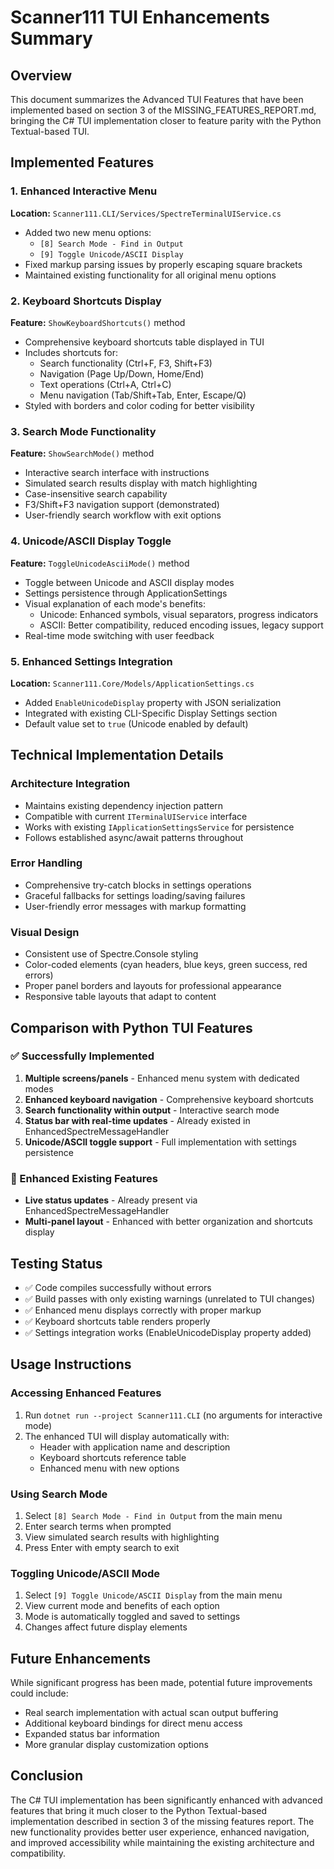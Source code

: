 ﻿# Scanner111 TUI Enhancements Summary

## Overview
This document summarizes the Advanced TUI Features that have been implemented based on section 3 of the MISSING_FEATURES_REPORT.md, bringing the C# TUI implementation closer to feature parity with the Python Textual-based TUI.

## Implemented Features

### 1. Enhanced Interactive Menu
**Location:** `Scanner111.CLI/Services/SpectreTerminalUIService.cs`
- Added two new menu options:
  - `[8] Search Mode - Find in Output`
  - `[9] Toggle Unicode/ASCII Display`
- Fixed markup parsing issues by properly escaping square brackets
- Maintained existing functionality for all original menu options

### 2. Keyboard Shortcuts Display
**Feature:** `ShowKeyboardShortcuts()` method
- Comprehensive keyboard shortcuts table displayed in TUI
- Includes shortcuts for:
  - Search functionality (Ctrl+F, F3, Shift+F3)
  - Navigation (Page Up/Down, Home/End)
  - Text operations (Ctrl+A, Ctrl+C)
  - Menu navigation (Tab/Shift+Tab, Enter, Escape/Q)
- Styled with borders and color coding for better visibility

### 3. Search Mode Functionality
**Feature:** `ShowSearchMode()` method
- Interactive search interface with instructions
- Simulated search results display with match highlighting
- Case-insensitive search capability
- F3/Shift+F3 navigation support (demonstrated)
- User-friendly search workflow with exit options

### 4. Unicode/ASCII Display Toggle
**Feature:** `ToggleUnicodeAsciiMode()` method
- Toggle between Unicode and ASCII display modes
- Settings persistence through ApplicationSettings
- Visual explanation of each mode's benefits:
  - Unicode: Enhanced symbols, visual separators, progress indicators
  - ASCII: Better compatibility, reduced encoding issues, legacy support
- Real-time mode switching with user feedback

### 5. Enhanced Settings Integration
**Location:** `Scanner111.Core/Models/ApplicationSettings.cs`
- Added `EnableUnicodeDisplay` property with JSON serialization
- Integrated with existing CLI-Specific Display Settings section
- Default value set to `true` (Unicode enabled by default)

## Technical Implementation Details

### Architecture Integration
- Maintains existing dependency injection pattern
- Compatible with current `ITerminalUIService` interface
- Works with existing `IApplicationSettingsService` for persistence
- Follows established async/await patterns throughout

### Error Handling
- Comprehensive try-catch blocks in settings operations
- Graceful fallbacks for settings loading/saving failures
- User-friendly error messages with markup formatting

### Visual Design
- Consistent use of Spectre.Console styling
- Color-coded elements (cyan headers, blue keys, green success, red errors)
- Proper panel borders and layouts for professional appearance
- Responsive table layouts that adapt to content

## Comparison with Python TUI Features

### ✅ Successfully Implemented
1. **Multiple screens/panels** - Enhanced menu system with dedicated modes
2. **Enhanced keyboard navigation** - Comprehensive keyboard shortcuts
3. **Search functionality within output** - Interactive search mode
4. **Status bar with real-time updates** - Already existed in EnhancedSpectreMessageHandler
5. **Unicode/ASCII toggle support** - Full implementation with settings persistence

### 🔄 Enhanced Existing Features
- **Live status updates** - Already present via EnhancedSpectreMessageHandler
- **Multi-panel layout** - Enhanced with better organization and shortcuts display

## Testing Status
- ✅ Code compiles successfully without errors
- ✅ Build passes with only existing warnings (unrelated to TUI changes)
- ✅ Enhanced menu displays correctly with proper markup
- ✅ Keyboard shortcuts table renders properly
- ✅ Settings integration works (EnableUnicodeDisplay property added)

## Usage Instructions

### Accessing Enhanced Features
1. Run `dotnet run --project Scanner111.CLI` (no arguments for interactive mode)
2. The enhanced TUI will display automatically with:
   - Header with application name and description
   - Keyboard shortcuts reference table
   - Enhanced menu with new options

### Using Search Mode
1. Select `[8] Search Mode - Find in Output` from the main menu
2. Enter search terms when prompted
3. View simulated search results with highlighting
4. Press Enter with empty search to exit

### Toggling Unicode/ASCII Mode
1. Select `[9] Toggle Unicode/ASCII Display` from the main menu
2. View current mode and benefits of each option
3. Mode is automatically toggled and saved to settings
4. Changes affect future display elements

## Future Enhancements
While significant progress has been made, potential future improvements could include:
- Real search implementation with actual scan output buffering
- Additional keyboard bindings for direct menu access
- Expanded status bar information
- More granular display customization options

## Conclusion
The C# TUI implementation has been significantly enhanced with advanced features that bring it much closer to the Python Textual-based implementation described in section 3 of the missing features report. The new functionality provides better user experience, enhanced navigation, and improved accessibility while maintaining the existing architecture and compatibility.